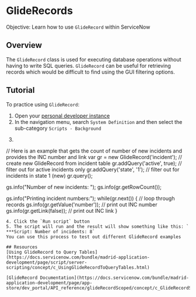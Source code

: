 # GlideRecords
Objective: Learn how to use ```GlideRecord``` within ServiceNow

## Overview
The ```GlideRecord``` class is used for executing database operations without having to write SQL queries. ```GlideRecord``` can be useful for retrieving records which would be difficult to find using the GUI filtering options.

## Tutorial
To practice using `GlideRecord`: 
1. Open your [personal developer instance](https://developer.servicenow.com/app.do#!/instance?wu=true)
2. In the navigation menu, search `System Definition` and then select the sub-category `Scripts - Background`
3. ```javascript
// Here is an example that gets the count of number of new incidents and provides the INC number and link
var gr = new GlideRecord('incident'); // create new GlideRecord from incident table
gr.addQuery('active', true); // filter out for active incidents only
gr.addQuery('state', '1'); // filter out for incidents in state 1 (new)
gr.query();

gs.info("Number of new incidents: ");
gs.info(gr.getRowCount());

gs.info("Printing incident numbers:");
while(gr.next()) { // loop through records
   gs.info(gr.getValue('number')); // print out INC number
   gs.info(gr.getLink(false)); // print out INC link
}
```
4. Click the `Run script` button
5. The script will run and the result will show something like this: ` ***Script: Number of incidents: 8`
You can use this process to test out different GlideRecord examples

## Resources
[Using GlideRecord to Query Tables](https://docs.servicenow.com/bundle/madrid-application-development/page/script/server-scripting/concept/c_UsingGlideRecordToQueryTables.html)

[GlideRecord Documentation](https://docs.servicenow.com/bundle/madrid-application-development/page/app-store/dev_portal/API_reference/glideRecordScoped/concept/c_GlideRecordScopedAPI.html)
